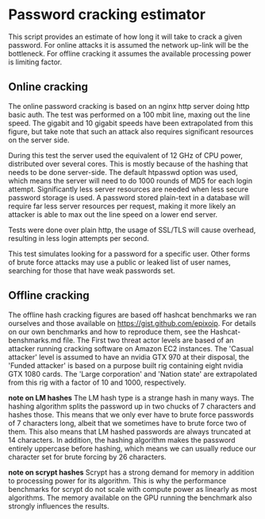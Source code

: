 # Password cracking estimator
This script provides an estimate of how long it will take to crack a given password. For online attacks it is assumed the network up-link will be the bottleneck. For offline cracking it assumes the available processing power is limiting factor.

## Online cracking
The online password cracking is based on an nginx http server doing http basic auth. The test was performed on a 100 mbit line, maxing out the line speed. The gigabit and 10 gigabit speeds have been extrapolated from this figure, but take note that such an attack also requires significant resources on the server side.

During this test the server used the equivalent of 12 GHz of CPU power, distributed over several cores. This is mostly because of the hashing that needs to be done server-side. The default htpasswd option was used, which means the server will need to do 1000 rounds of MD5 for each login attempt.
Significantly less server resources are needed when less secure password storage is used. A password stored plain-text in a database will require far less server resources per request, making it more likely an attacker is able to max out the line speed on a lower end server.

Tests were done over plain http, the usage of SSL/TLS will cause overhead, resulting in less login attempts per second.

This test simulates looking for a password for a specific user. Other forms of brute force attacks may use a public or leaked list of user names, searching for those that have weak passwords set.

## Offline cracking
The offline hash cracking figures are based off hashcat benchmarks we ran ourselves and those available on https://gist.github.com/epixoip. For details on our own benchmarks and how to reproduce them, see the Hashcat-benshmarks.md file.
The First two threat actor levels are based of an attacker running cracking software on Amazon EC2 instances.
The 'Casual attacker' level is assumed to have an nvidia GTX 970 at their disposal, the 'Funded attacker' is based on a purpose built rig containing eight nvidia GTX 1080 cards.
The 'Large corporation' and 'Nation state' are extrapolated from this rig with a factor of 10 and 1000, respectively.

**note on LM hashes**
The LM hash type is a strange hash in many ways. The hashing algorithm splits the password up in two chucks of 7 characters and hashes those. This means that we only ever have to brute force passwords of 7 characters long, albeit that we sometimes have to brute force two of them. This also means that LM hashed passwords are always truncated at 14 characters.
In addition, the hashing algorithm makes the password entirely uppercase before hashing, which means we can usually reduce our character set for brute forcing by 26 characters.

**note on scrypt hashes**
Scrypt has a strong demand for memory in addition to processing power for its algorithm. This is why the performance benchmarks for scrypt do not scale with compute power as linearly as most algorithms. The memory available on the GPU running the benchmark also strongly influences the results.
